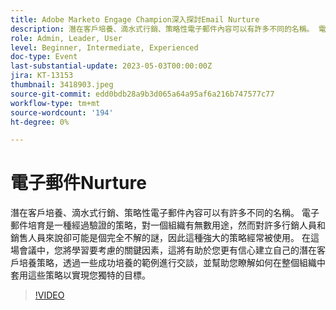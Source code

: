 ```yaml
---
title: Adobe Marketo Engage Champion深入探討Email Nurture
description: 潛在客戶培養、滴水式行銷、策略性電子郵件內容可以有許多不同的名稱。 電子郵件培育是一種經過驗證的策略，對一個組織有無數用途，然而對許多行銷人員和銷售人員來說卻可能是個完全不解的謎，因此這種強大的策略經常被使用。 在這場會議中，您將學習要考慮的關鍵因素，這將有助於您更有信心建立自己的潛在客戶培養策略，透過一些成功培養的範例進行交談，並幫助您瞭解如何在整個組織中套用這些策略以實現您獨特的目標。
role: Admin, Leader, User
level: Beginner, Intermediate, Experienced
doc-type: Event
last-substantial-update: 2023-05-03T00:00:00Z
jira: KT-13153
thumbnail: 3418903.jpeg
source-git-commit: edd0bdb28a9b3d065a64a95af6a216b747577c77
workflow-type: tm+mt
source-wordcount: '194'
ht-degree: 0%

---
```



# 電子郵件Nurture

潛在客戶培養、滴水式行銷、策略性電子郵件內容可以有許多不同的名稱。 電子郵件培育是一種經過驗證的策略，對一個組織有無數用途，然而對許多行銷人員和銷售人員來說卻可能是個完全不解的謎，因此這種強大的策略經常被使用。 在這場會議中，您將學習要考慮的關鍵因素，這將有助於您更有信心建立自己的潛在客戶培養策略，透過一些成功培養的範例進行交談，並幫助您瞭解如何在整個組織中套用這些策略以實現您獨特的目標。

>[!VIDEO](https://video.tv.adobe.com/v/3418903/?learn=on)
